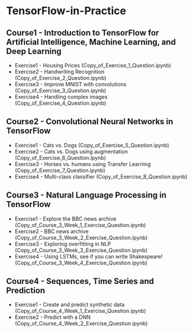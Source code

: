 # TensorFlow-in-Practice
## Course1 - Introduction to TensorFlow for Artificial Intelligence, Machine Learning, and Deep Learning<br/>
  - Exercise1 - Housing Prices (Copy_of_Exercise_1_Question.ipynb)<br/>
  - Exercise2 - Handwriting Recognition (Copy_of_Exercise_2_Question.ipynb)<br/>
  - Exercise3 - Improve MNIST with convolutions (Copy_of_Exercise_3_Question.ipynb)<br/>
  - Exercise4 - Handling complex images (Copy_of_Exercise_4_Question.ipynb)<br/>
## Course2 - Convolutional Neural Networks in TensorFlow<br/>
  - Exercise1 - Cats vs. Dogs (Copy_of_Exercise_5_Question.ipynb)<br/>
  - Exercise2 - Cats vs. Dogs using augmentation (Copy_of_Exercise_6_Question.ipynb)<br/>
  - Exercise3 - Horses vs. humans using Transfer Learning (Copy_of_Exercise_7_Question.ipynb)<br/>
  - Exercise4 - Multi-class classifier (Copy_of_Exercise_8_Question.ipynb)<br/>
## Course3 - Natural Language Processing in TensorFlow<br/>
  - Exercise1 - Explore the BBC news archive (Copy_of_Course_3_Week_1_Exercise_Question.ipynb)<br/>
  - Exercise2 - BBC news archive (Copy_of_Course_3_Week_2_Exercise_Question.ipynb)<br/>
  - Exercise3 - Exploring overfitting in NLP (Copy_of_Course_3_Week_3_Exercise_Question.ipynb)<br/>
  - Exercise4 - Using LSTMs, see if you can write Shakespeare! (Copy_of_Course_3_Week_4_Exercise_Question.ipynb)<br/>
## Course4 - Sequences, Time Series and Prediction<br/>
  - Exercise1 - Create and predict synthetic data (Copy_of_Course_4_Week_1_Exercise_Question.ipynb)<br/>
  - Exercise2 - Predict with a DNN (Copy_of_Course_4_Week_2_Exercise_Question.ipynb)<br/>
  
